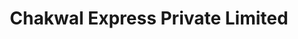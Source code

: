 ---
title: "Chakwal Express Private Limited"
url: /chakwal/chakwal-express-private-limited/
shop: Reisebüro
---